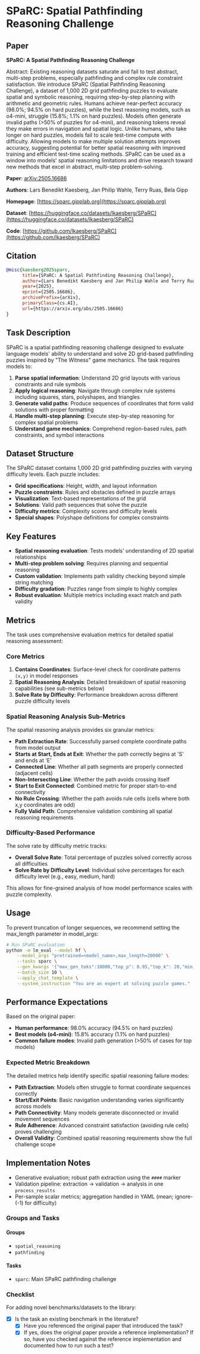 # SPaRC: Spatial Pathfinding Reasoning Challenge

## Paper

**SPaRC: A Spatial Pathfinding Reasoning Challenge**

Abstract: Existing reasoning datasets saturate and fail to test abstract, multi-step problems, especially pathfinding and complex rule constraint satisfaction. We introduce SPaRC (Spatial Pathfinding Reasoning Challenge), a dataset of 1,000 2D grid pathfinding puzzles to evaluate spatial and symbolic reasoning, requiring step-by-step planning with arithmetic and geometric rules. Humans achieve near-perfect accuracy (98.0%; 94.5% on hard puzzles), while the best reasoning models, such as o4-mini, struggle (15.8%; 1.1% on hard puzzles). Models often generate invalid paths (>50% of puzzles for o4-mini), and reasoning tokens reveal they make errors in navigation and spatial logic. Unlike humans, who take longer on hard puzzles, models fail to scale test-time compute with difficulty. Allowing models to make multiple solution attempts improves accuracy, suggesting potential for better spatial reasoning with improved training and efficient test-time scaling methods. SPaRC can be used as a window into models' spatial reasoning limitations and drive research toward new methods that excel in abstract, multi-step problem-solving.

**Paper**: [arXiv:2505.16686](https://arxiv.org/abs/2505.16686)

**Authors**: Lars Benedikt Kaesberg, Jan Philip Wahle, Terry Ruas, Bela Gipp

**Homepage**: [https://sparc.gipplab.org](https://sparc.gipplab.org)

**Dataset**: [https://huggingface.co/datasets/lkaesberg/SPaRC](https://huggingface.co/datasets/lkaesberg/SPaRC)

**Code**: [https://github.com/lkaesberg/SPaRC](https://github.com/lkaesberg/SPaRC)

## Citation

```bibtex
@misc{kaesberg2025sparc,
      title={SPaRC: A Spatial Pathfinding Reasoning Challenge},
      author={Lars Benedikt Kaesberg and Jan Philip Wahle and Terry Ruas and Bela Gipp},
      year={2025},
      eprint={2505.16686},
      archivePrefix={arXiv},
      primaryClass={cs.AI},
      url={https://arxiv.org/abs/2505.16686}
}
```

## Task Description

SPaRC is a spatial pathfinding reasoning challenge designed to evaluate language models' ability to understand and solve 2D grid-based pathfinding puzzles inspired by "The Witness" game mechanics. The task requires models to:

1. **Parse spatial information**: Understand 2D grid layouts with various constraints and rule symbols
2. **Apply logical reasoning**: Navigate through complex rule systems including squares, stars, polyshapes, and triangles  
3. **Generate valid paths**: Produce sequences of coordinates that form valid solutions with proper formatting
4. **Handle multi-step planning**: Execute step-by-step reasoning for complex spatial problems
5. **Understand game mechanics**: Comprehend region-based rules, path constraints, and symbol interactions

## Dataset Structure

The SPaRC dataset contains 1,000 2D grid pathfinding puzzles with varying difficulty levels. Each puzzle includes:

- **Grid specifications**: Height, width, and layout information
- **Puzzle constraints**: Rules and obstacles defined in puzzle arrays
- **Visualization**: Text-based representations of the grid
- **Solutions**: Valid path sequences that solve the puzzle
- **Difficulty metrics**: Complexity scores and difficulty levels
- **Special shapes**: Polyshape definitions for complex constraints

## Key Features

- **Spatial reasoning evaluation**: Tests models' understanding of 2D spatial relationships
- **Multi-step problem solving**: Requires planning and sequential reasoning
- **Custom validation**: Implements path validity checking beyond simple string matching
- **Difficulty gradation**: Puzzles range from simple to highly complex
- **Robust evaluation**: Multiple metrics including exact match and path validity

## Metrics

The task uses comprehensive evaluation metrics for detailed spatial reasoning assessment:

### Core Metrics
1. **Contains Coordinates**: Surface-level check for coordinate patterns `(x,y)` in model responses
3. **Spatial Reasoning Analysis**: Detailed breakdown of spatial reasoning capabilities (see sub-metrics below)
4. **Solve Rate by Difficulty**: Performance breakdown across different puzzle difficulty levels

### Spatial Reasoning Analysis Sub-Metrics
The spatial reasoning analysis provides six granular metrics:

- **Path Extraction Rate**: Successfully parsed complete coordinate paths from model output
- **Starts at Start, Ends at Exit**: Whether the path correctly begins at 'S' and ends at 'E'
- **Connected Line**: Whether all path segments are properly connected (adjacent cells)
- **Non-Intersecting Line**: Whether the path avoids crossing itself
- **Start to Exit Connected**: Combined metric for proper start-to-end connectivity
- **No Rule Crossing**: Whether the path avoids rule cells (cells where both x,y coordinates are odd)
- **Fully Valid Path**: Comprehensive validation combining all spatial reasoning requirements

### Difficulty-Based Performance
The solve rate by difficulty metric tracks:

- **Overall Solve Rate**: Total percentage of puzzles solved correctly across all difficulties
- **Solve Rate by Difficulty Level**: Individual solve percentages for each difficulty level (e.g., easy, medium, hard)

This allows for fine-grained analysis of how model performance scales with puzzle complexity.

## Usage

To prevent truncation of longer sequences, we recommend setting the max_length parameter in model_args:

```bash
# Run SPaRC evaluation
python -m lm_eval --model hf \
    --model_args "pretrained=<model_name>,max_length=20000" \
    --tasks sparc \
    --gen_kwargs '{"max_gen_toks":10000,"top_p": 0.95,"top_k": 20,"min_p": 0}' \
    --batch_size 10 \
    --apply_chat_template \
    --system_instruction "You are an expert at solving puzzle games."
```

## Performance Expectations

Based on the original paper:
- **Human performance**: 98.0% accuracy (94.5% on hard puzzles)
- **Best models (o4-mini)**: 15.8% accuracy (1.1% on hard puzzles)
- **Common failure modes**: Invalid path generation (>50% of cases for top models)

### Expected Metric Breakdown
The detailed metrics help identify specific spatial reasoning failure modes:
- **Path Extraction**: Models often struggle to format coordinate sequences correctly
- **Start/Exit Points**: Basic navigation understanding varies significantly across models
- **Path Connectivity**: Many models generate disconnected or invalid movement sequences
- **Rule Adherence**: Advanced constraint satisfaction (avoiding rule cells) proves challenging
- **Overall Validity**: Combined spatial reasoning requirements show the full challenge scope

## Implementation Notes

- Generative evaluation; robust path extraction using the `####` marker
- Validation pipeline: extraction → validation → analysis in one `process_results`
- Per-sample scalar metrics; aggregation handled in YAML (mean; ignore-(-1) for difficulty)

### Groups and Tasks

#### Groups
- `spatial_reasoning`
- `pathfinding`

#### Tasks
- `sparc`: Main SPaRC pathfinding challenge

### Checklist

For adding novel benchmarks/datasets to the library:
- [x] Is the task an existing benchmark in the literature?
  - [x] Have you referenced the original paper that introduced the task?
  - [x] If yes, does the original paper provide a reference implementation? If so, have you checked against the reference implementation and documented how to run such a test?